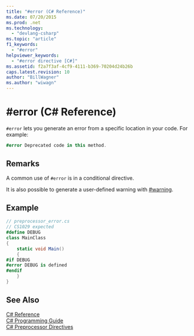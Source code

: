 ```yaml
---
title: "#error (C# Reference)"
ms.date: 07/20/2015
ms.prod: .net
ms.technology: 
  - "devlang-csharp"
ms.topic: "article"
f1_keywords: 
  - "#error"
helpviewer_keywords: 
  - "#error directive [C#]"
ms.assetid: f2a7f3af-4cf9-4111-b369-70204d24b26b
caps.latest.revision: 10
author: "BillWagner"
ms.author: "wiwagn"
---
```

# #error (C# Reference)
`#error` lets you generate an error from a specific location in your code. For example:  
  
```csharp
#error Deprecated code in this method.  
```  
  
## Remarks  
 A common use of `#error` is in a conditional directive.  
  
 It is also possible to generate a user-defined warning with [#warning](../../../csharp/language-reference/preprocessor-directives/preprocessor-warning.md).  
  
## Example  
  
```csharp
// preprocessor_error.cs  
// CS1029 expected  
#define DEBUG  
class MainClass   
{  
    static void Main()   
    {  
#if DEBUG  
#error DEBUG is defined  
#endif  
    }  
}  
```  
  
## See Also  
 [C# Reference](../../../csharp/language-reference/index.md)  
 [C# Programming Guide](../../../csharp/programming-guide/index.md)  
 [C# Preprocessor Directives](../../../csharp/language-reference/preprocessor-directives/index.md)
